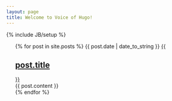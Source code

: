 ```yaml
---
layout: page
title: Welcome to Voice of Hugo!
---
```

{% include JB/setup %}
<ul class="posts">
  {% for post in site.posts %}
    <span>{{ post.date | date_to_string }}</span>
    <a href="{{ BASE_PATH }}{{ post.url }}">{{ <h2>post.title</h2> }}</a>
    <div class="content">
      {{ post.content }}
    </div>
  {% endfor %}
</ul>
